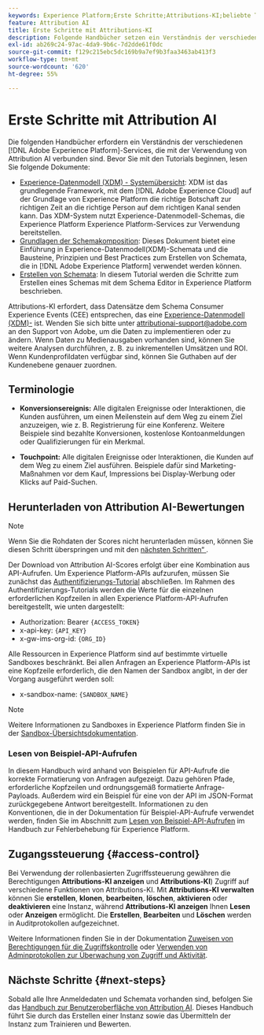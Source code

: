 ```yaml
---
keywords: Experience Platform;Erste Schritte;Attributions-KI;beliebte Themen
feature: Attribution AI
title: Erste Schritte mit Attributions-KI
description: Folgende Handbücher setzen ein Verständnis der verschiedenen Adobe Experience Platform-Dienste voraus, die mit der Verwendung von Attribution AI verbunden sind. Bevor Sie mit den Tutorials beginnen, lesen Sie die folgenden Dokumente.
exl-id: ab269c24-97ac-4da9-9b6c-7d2dde61f0dc
source-git-commit: f129c215ebc5dc169b9a7ef9b3faa3463ab413f3
workflow-type: tm+mt
source-wordcount: '620'
ht-degree: 55%

---
```


# Erste Schritte mit Attribution AI

Die folgenden Handbücher erfordern ein Verständnis der verschiedenen [!DNL Adobe Experience Platform]-Services, die mit der Verwendung von Attribution AI verbunden sind. Bevor Sie mit den Tutorials beginnen, lesen Sie folgende Dokumente:

- [Experience-Datenmodell (XDM) - Systemübersicht](../../xdm/home.md): XDM ist das grundlegende Framework, mit dem [!DNL Adobe Experience Cloud] auf der Grundlage von Experience Platform die richtige Botschaft zur richtigen Zeit an die richtige Person auf dem richtigen Kanal senden kann. Das XDM-System nutzt Experience-Datenmodell-Schemas, die Experience Platform Experience Platform-Services zur Verwendung bereitstellen.
- [Grundlagen der Schemakomposition](../../xdm/schema/composition.md): Dieses Dokument bietet eine Einführung in Experience-Datenmodell(XDM)-Schemata und die Bausteine, Prinzipien und Best Practices zum Erstellen von Schemata, die in [!DNL Adobe Experience Platform] verwendet werden können.
- [Erstellen von Schemata](../../xdm/tutorials/create-schema-ui.md): In diesem Tutorial werden die Schritte zum Erstellen eines Schemas mit dem Schema Editor in Experience Platform beschrieben.

Attributions-KI erfordert, dass Datensätze dem Schema Consumer Experience Events (CEE) entsprechen, das eine [Experience-Datenmodell (XDM)-](../../xdm/home.md) ist. Wenden Sie sich bitte unter attributionai-support@adobe.com an den Support von Adobe, um die Daten zu implementieren oder zu ändern. Wenn Daten zu Medienausgaben vorhanden sind, können Sie weitere Analysen durchführen, z. B. zu inkrementellen Umsätzen und ROI. Wenn Kundenprofildaten verfügbar sind, können Sie Guthaben auf der Kundenebene genauer zuordnen.

## Terminologie

- **Konversionsereignis:** Alle digitalen Ereignisse oder Interaktionen, die Kunden ausführen, um einen Meilenstein auf dem Weg zu einem Ziel anzuzeigen, wie z. B. Registrierung für eine Konferenz. Weitere Beispiele sind bezahlte Konversionen, kostenlose Kontoanmeldungen oder Qualifizierungen für ein Merkmal.

- **Touchpoint:** Alle digitalen Ereignisse oder Interaktionen, die Kunden auf dem Weg zu einem Ziel ausführen. Beispiele dafür sind Marketing-Maßnahmen vor dem Kauf, Impressions bei Display-Werbung oder Klicks auf Paid-Suchen.

## Herunterladen von Attribution AI-Bewertungen

>[!NOTE]
>
>Wenn Sie die Rohdaten der Scores nicht herunterladen müssen, können Sie diesen Schritt überspringen und mit den [nächsten Schritten“ &#x200B;](#next-steps).

Der Download von Attribution AI-Scores erfolgt über eine Kombination aus API-Aufrufen. Um Experience Platform-APIs aufzurufen, müssen Sie zunächst das [Authentifizierungs-Tutorial](https://experienceleague.adobe.com/docs/experience-platform/landing/platform-apis/api-authentication.html?lang=de) abschließen. Im Rahmen des Authentifizierungs-Tutorials werden die Werte für die einzelnen erforderlichen Kopfzeilen in allen Experience Platform-API-Aufrufen bereitgestellt, wie unten dargestellt:

- Authorization: Bearer `{ACCESS_TOKEN}`
- x-api-key: `{API_KEY}`
- x-gw-ims-org-id: `{ORG_ID}`

Alle Ressourcen in Experience Platform sind auf bestimmte virtuelle Sandboxes beschränkt. Bei allen Anfragen an Experience Platform-APIs ist eine Kopfzeile erforderlich, die den Namen der Sandbox angibt, in der der Vorgang ausgeführt werden soll:

- x-sandbox-name: `{SANDBOX_NAME}`

>[!NOTE]
>
>Weitere Informationen zu Sandboxes in Experience Platform finden Sie in der [Sandbox-Übersichtsdokumentation](../../sandboxes/home.md).

### Lesen von Beispiel-API-Aufrufen

In diesem Handbuch wird anhand von Beispielen für API-Aufrufe die korrekte Formatierung von Anfragen aufgezeigt. Dazu gehören Pfade, erforderliche Kopfzeilen und ordnungsgemäß formatierte Anfrage-Payloads. Außerdem wird ein Beispiel für eine von der API im JSON-Format zurückgegebene Antwort bereitgestellt. Informationen zu den Konventionen, die in der Dokumentation für Beispiel-API-Aufrufe verwendet werden, finden Sie im Abschnitt zum [Lesen von Beispiel-API-Aufrufen](../../landing/troubleshooting.md) im Handbuch zur Fehlerbehebung für Experience Platform.

## Zugangssteuerung {#access-control}

Bei Verwendung der rollenbasierten Zugriffssteuerung gewähren die Berechtigungen **Attributions-KI anzeigen** und **Attributions-KI**) Zugriff auf verschiedene Funktionen von Attributions-KI. Mit **Attributions-KI verwalten** können Sie **erstellen**, **klonen**, **bearbeiten**, **löschen**, **aktivieren** oder **deaktivieren** eine Instanz, während **Attributions-KI anzeigen** Ihnen **Lesen** oder **Anzeigen** ermöglicht. Die **Erstellen**, **Bearbeiten** und **Löschen** werden in Auditprotokollen aufgezeichnet.

Weitere Informationen finden Sie in der Dokumentation [Zuweisen von Berechtigungen für die Zugriffskontrolle](../../../help/access-control/home.md) oder [Verwenden von Adminprotokollen zur Überwachung von Zugriff und Aktivität](../../../help/landing/governance-privacy-security/audit-logs/overview.md).

## Nächste Schritte {#next-steps}

Sobald alle Ihre Anmeldedaten und Schemata vorhanden sind, befolgen Sie das [Handbuch zur Benutzeroberfläche von Attribution AI](./user-guide.md). Dieses Handbuch führt Sie durch das Erstellen einer Instanz sowie das Übermitteln der Instanz zum Trainieren und Bewerten.

